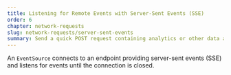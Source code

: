 ```yaml
---
title: Listening for Remote Events with Server-Sent Events (SSE)
order: 6
chapter: network-requests
slug: network-requests/server-sent-events
summary: Send a quick POST request containing analytics or other data as the user is leaving your page.
---
```


An `EventSource` connects to an endpoint providing server-sent events (SSE) and listens for events until the connection is closed.
